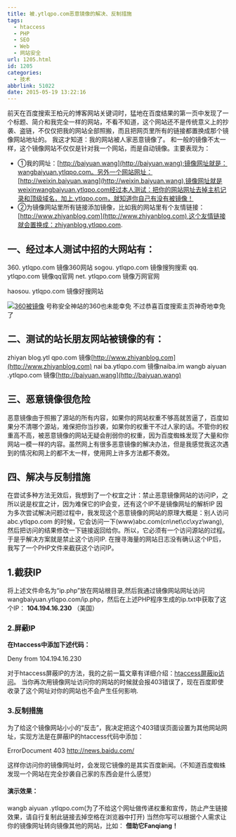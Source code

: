 ```yaml
---
title: 被.ytlqpo.com恶意镜像的解决、反制措施
tags:
  - htaccess
  - PHP
  - SEO
  - Web
  - 网站安全
url: 1205.html
id: 1205
categories:
  - 技术
abbrlink: 51022
date: 2015-05-19 13:22:16
---
```


前天在百度搜索王柏元的博客网站关键词时，猛地在百度结果的第一页中发现了一个标题、简介和我完全一样的网站，不看不知道，这个网站还不是传统意义上的抄袭、盗链，不仅仅把我的网站全部照搬，而且把网页里所有的链接都置换成那个镜像网站地址的。 我这才知道：我的网站被人家恶意镜像了。 和一般的镜像不太一样，这个镜像网站不仅仅是针对我一个网站，而是自动镜像。主要表现为：

*   ①我的网址：[http://baiyuan.wang](http://baiyuan.wang);镜像网址就是：wangbaiyuan.ytlqpo.com。另外一个网站网址：[http://weixin.baiyuan.wang](http://weixin.baiyuan.wang),镜像网址就是weixinwangbaiyuan.ytlqpo.com经过本人测试：把你的网站网址去掉主机记录和顶级域名，加上.ytlqpo.com，就知道你自己有没有被镜像！
*   ②为镜像网站里所有链接添加镜像，比如我的网站里有个友情链接：[http://www.zhiyanblog.com](http://www.zhiyanblog.com),这个友情链接就会置换成：zhiyanblog.ytlqpo.com.

一、经过本人测试中招的大网站有：
----------------

360\. ytlqpo.com 镜像360网站 sogou. ytlqpo.com 镜像搜狗搜索 qq. ytlqpo.com 镜像qq官网 net. ytlqpo.com 镜像万网官网

haosou. ytlqpo.com 镜像好搜网站

[![360被镜像](http://baiyuan.wang/wp-content/uploads/2015/05/baiyuan.wang_2015-05-19_09-21-30.jpg)](http://baiyuan.wang/wp-content/uploads/2015/05/baiyuan.wang_2015-05-19_09-21-30.jpg) 号称安全神站的360也未能幸免 不过恭喜百度搜索主页神奇地幸免了

二、测试的站长朋友网站被镜像的有：
-----------------

zhiyan blog.ytl qpo.com 镜像[http://www.zhiyanblog.com](http://www.zhiyanblog.com) nai ba.ytlqpo.com 镜像naiba.im wangb aiyuan .ytlqpo.com 镜像[http://baiyuan.wang](http://baiyuan.wang)

三、恶意镜像很危险
---------

恶意镜像由于照搬了源站的所有内容，如果你的网站权重不够高就苦逼了，百度如果分不清哪个源站，难保把你当抄袭，如果你的权重干不过人家的话。不管你的权重高不高，被恶意镜像的网站无疑会削弱你的权重，因为百度蜘蛛发现了大量和你网站一模一样的内容。虽然网上有很多恶意镜像的解决办法，但是我感觉我这次遇到的情况和网上的都不太一样，使用网上许多方法都不奏效。

四、解决与反制措施
---------

在尝试多种方法无效后，我想到了一个权宜之计：禁止恶意镜像网站的访问IP，之所以说是权宜之计，因为难保它的IP会变，还有这个IP不是镜像网址的解析IP 因为多次尝试解决问题过程中，我发现这个恶意镜像的网站的原理大概是：别人访问abc.ytlqpo.com 的时候，它会访问一下(www)abc.com(cn\\net\\cc\\xyz\\wang),然后把访问的结果修改一下链接返回给你。所以，它必须有一个访问源站的过程。于是乎解决方案就是禁止这个访问IP. 在搜寻海量的网站日志没有确认这个IP后，我写了一个PHP文件来截获这个访问IP。

1.截获IP
------

<?
$file = "ip.txt";//保存的文件名
$ip = $\_SERVER\['REMOTE\_ADDR'\];
$handle = fopen($file, 'a');
fwrite($handle, "IP Address: ");
fwrite($handle, "$ip");
fwrite($handle, "\\n");
fclose($handle);
?>

将上述文件命名为“ip.php”放在网站根目录,然后我通过镜像网站网址访问wangbaiyuan.ytlqpo.com/ip.php，然后在上述PHP程序生成的ip.txt中获取了这个IP： **104.194.16.230** （美国）

### 2.屏蔽IP

**在htaccess中添加下述代码：**

Deny from 104.194.16.230

对于htaccess屏蔽IP的方法，我的之前一篇文章有详细介绍：[htaccess屏蔽ip访问](http://baiyuan.wang/web-hosting-how-to-block-specified-ip-or-network-segments.html)。 当你再次用镜像网址访问你的网站的时候就会报403错误了，现在百度即使收录了这个网址对你的网站也不会产生任何影响.

### 3.反制措施

为了给这个镜像网站小小的“反击”，我决定把这个403错误页面设置为其他网站网址，实现方法是在屏蔽IP的htaccess代码中添加：

ErrorDocument 403 http://news.baidu.com/

这样你访问你的镜像网址时，会发现它镜像的是其实百度新闻。（不知道百度蜘蛛发现一个网站在完全抄袭自己家的东西会是什么感觉）

#### 演示效果：

wangb aiyuan .ytlqpo.com(为了不给这个网址做传递权重和宣传，防止产生链接效果，请自行复制此链接去掉空格在浏览器中打开) 当然你写可以根据个人需求让你的镜像网址转向镜像其他的网站，比如： **借助它Fanqiang！**